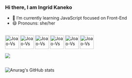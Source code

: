 ### Hi there, I am Ingrid Kaneko

- 🌱 I’m currently learning JavaScript focused on Front-End
- 😄 Pronouns: she/her

<div style ="display: inline_block"><br>
	<img align="center" alt="Joao-Vs" height="45" width"55" src="https://cdn-icons-png.flaticon.com/512/6132/6132221.png" />
	<img align="center" alt="Joao-Vs" height="45" width"55" src="https://cdn-icons-png.flaticon.com/512/5968/5968292.png" />
	<img align="center" alt="Joao-Vs" height="45" width"55" src="https://cdn-icons-png.flaticon.com/512/921/921594.png" />
	<img align="center" alt="Joao-Vs" height="45" width"55" src="https://cdn.jsdelivr.net/gh/devicons/devicon/icons/vscode/vscode-original.svg" />
	<img align="center" alt="Joao-Vs" height="45" width"55" src="https://brandslogos.com/wp-content/uploads/images/large/angular-icon-logo.png" />
	<img align="center" alt="Joao-Vs" height="45" width"55" src="https://git-scm.com/images/logos/downloads/Git-Icon-1788C.png" />

  <br>
 </div>
 

<a href="https://www.linkedin.com/in/ingridkaneko" target="_blank"><img src="https://img.shields.io/badge/LinkedIn-0077B5?style=for-the-badge&logo=linkedin&logoColor=white" target="_blank"></a>

##
  
![Anurag's GitHub stats](https://github-readme-stats.vercel.app/api?username=kanekoingrid&show_icons=true&theme=radical)

